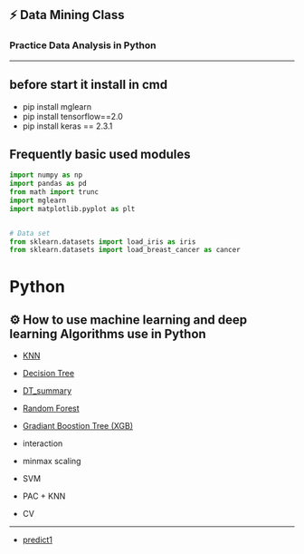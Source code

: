 ## :zap: Data Mining Class
### Practice Data Analysis in Python





-----------------------------------
## before start it install in cmd 

* pip install mglearn
* pip install tensorflow==2.0
* pip install keras == 2.3.1




## Frequently basic used modules

```python
import numpy as np
import pandas as pd
from math import trunc
import mglearn
import matplotlib.pyplot as plt


# Data set
from sklearn.datasets import load_iris as iris
from sklearn.datasets import load_breast_cancer as cancer
```

# Python
## :gear: How to use machine learning and deep learning Algorithms use in Python


+ [KNN](https://github.com/stella9605/Python/blob/Algorithm/KNN.py)

+ [Decision Tree](https://github.com/stella9605/Python/blob/Algorithm/Decision%20Tree.py)
* [DT_summary](https://github.com/stella9605/Python/blob/Algorithm/Decision%20Tree%20Result)

+ [Random Forest](https://github.com/stella9605/Python/blob/master/Random_Forest.py)

+ [Gradiant Boostion Tree (XGB)](https://github.com/stella9605/Python/blob/master/Gradiant%20Boosting%20Tree.py) 

+ interaction

+ minmax scaling 

+ SVM

+ PAC + KNN 

+ CV


--------------------------------
+ [predict1](https://github.com/stella9605/Python/blob/master/iris_varity_prediction.py)
